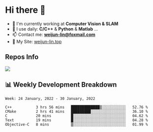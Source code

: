 # Hi there 👋

<!--
**Weijun-Lin/Weijun-Lin** is a ✨ _special_ ✨ repository because its `README.md` (this file) appears on your GitHub profile.

Here are some ideas to get you started:

- 🔭 I’m currently working on ...
- 🌱 I’m currently learning ...
- 👯 I’m looking to collaborate on ...
- 🤔 I’m looking for help with ...
- 💬 Ask me about ...
- 📫 How to reach me: ...
- 😄 Pronouns: ...
- ⚡ Fun fact: ...
-->

- 🏢 I'm currently working at **Computer Vision & SLAM**
- 🚀 I use daily: **C/C++** & **Python** & **Matlab** ...
- 📫 Contact me: **weijun-lin@foxmail.com**
- 🔗 My Site: [weijun-lin.top](weijun-lin.top)

  

## Repos Info
![](https://github-readme-stats.vercel.app/api?username=Weijun-Lin&theme=cobalt)

## 📊 Weekly Development Breakdown

<!--START_SECTION:waka-->
```text
Week: 24 January, 2022 - 30 January, 2022

C++           3 hrs 56 mins   █████████████▒░░░░░░░░░░░   52.76 % 
CMake         2 hrs 41 mins   █████████░░░░░░░░░░░░░░░░   36.10 % 
C             20 mins         █░░░░░░░░░░░░░░░░░░░░░░░░   04.62 % 
Text          19 mins         █░░░░░░░░░░░░░░░░░░░░░░░░   04.28 % 
Objective-C   8 mins          ▒░░░░░░░░░░░░░░░░░░░░░░░░   01.99 % 
```
<!--END_SECTION:waka-->

